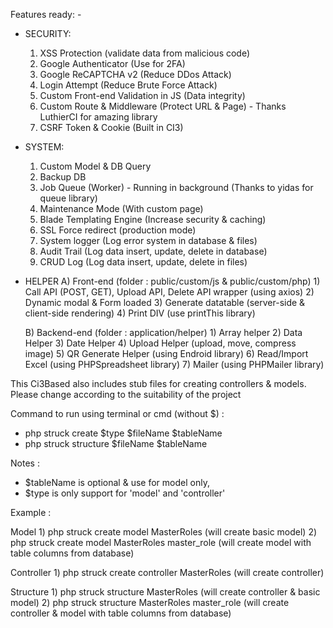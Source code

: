 Features ready: -

- SECURITY: 
	1) XSS Protection (validate data from malicious code)
	2) Google Authenticator (Use for 2FA)
	3) Google ReCAPTCHA v2 (Reduce DDos Attack)
	4) Login Attempt (Reduce Brute Force Attack)
	5) Custom Front-end Validation in JS (Data integrity)
	6) Custom Route & Middleware (Protect URL & Page) - Thanks LuthierCI for amazing library
	7) CSRF Token & Cookie (Built in CI3)

- SYSTEM:
	1) Custom Model & DB Query
	2) Backup DB
	3) Job Queue (Worker) - Running in background (Thanks to yidas for queue library)
	4) Maintenance Mode (With custom page)
	5) Blade Templating Engine (Increase security & caching)
	6) SSL Force redirect (production mode)
	7) System logger (Log error system in database & files)
	8) Audit Trail (Log data insert, update, delete in database)
	9) CRUD Log (Log data insert, update, delete in files)

- HELPER
	A) Front-end (folder : public/custom/js & public/custom/php)
			1) Call API (POST, GET), Upload API, Delete API wrapper (using axios)
			2) Dynamic modal & Form loaded
			3) Generate datatable (server-side & client-side rendering)
			4) Print DIV (use printThis library)

	B) Backend-end (folder : application/helper)
			1) Array helper
			2) Data Helper
			3) Date Helper
			4) Upload Helper (upload, move, compress image)
			5) QR Generate Helper (using Endroid library)
			6) Read/Import Excel (using PHPSpreadsheet library)
			7) Mailer (using PHPMailer library)

This Ci3Based also includes stub files for creating controllers & models. Please change according to the suitability of the project

Command to run using terminal or cmd (without $) :
- php struck create $type $fileName $tableName
- php struck structure $fileName $tableName

Notes : 
- $tableName is optional & use for model only, 
- $type is only support for 'model' and 'controller'

Example :

Model
	1) php struck create model MasterRoles (will create basic model)
	2) php struck create model MasterRoles master_role (will create model with table columns from database)

Controller
	1) php struck create controller MasterRoles (will create controller)

Structure
	1) php struck structure MasterRoles (will create controller & basic model)
	2) php struck structure MasterRoles master_role (will create controller & model with table columns from database)
